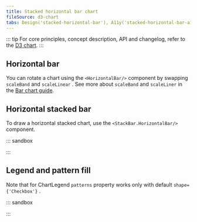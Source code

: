 ```yaml
---
title: Stacked horizontal bar chart
fileSource: d3-chart
tabs: Design('stacked-horizontal-bar'), A11y('stacked-horizontal-bar-a11y'), API('stacked-horizontal-bar-api'), Examples('stacked-horizontal-bar-d3-code'), Changelog('d3-chart-changelog')
---
```


::: tip
For core principles, concept description, API and changelog, refer to the [D3 chart](/data-display/d3-chart/d3-chart).
:::

## Horizontal bar

You can rotate a chart using the `<HorizontalBar/>` component by swapping `scaleBand` and `scaleLinear` . See more about `scaleBand` and `scaleLiner` in the [Bar chart guide](/data-display/bar-chart/bar-chart-d3-code#addc35).

## Horizontal stacked bar

To draw a horizontal stacked chart, use the `<StackBar.HorizontalBar/>` component.

::: sandbox

<script lang="tsx">
  export Demo from './examples/horizontal-stacked-bar.tsx'; 
</script>

:::

## Legend and pattern fill

Note that for ChartLegend `patterns` property works only with default `shape={'Checkbox'}` .

::: sandbox

<script lang="tsx">
  export Demo from './examples/legend-and-pattern-fill.tsx'; 
</script>

:::
